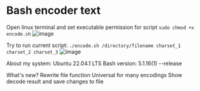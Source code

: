 # Bash encoder text
Open linux terminal and set executable permission for script 
`sudo chmod +x encode.sh`
![image](https://user-images.githubusercontent.com/48886027/198325784-bfed898c-e985-4341-96c8-1082163ad731.png)


Try to run current script: 
`./encode.sh /directory/filename charset_1 charset_2 charset_3`
![image](https://user-images.githubusercontent.com/48886027/198550419-191aa0a2-ed86-4606-9524-0183cb32afbc.png)

About my system: 
  Ubuntu 22.04.1 LTS
  Bash version: 5.1.16(1) --release 

What's new? 
  Rewrite file function 
  Universal for many encodings
  Show decode result and save changes to file

